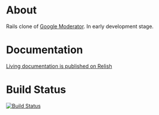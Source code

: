 About
=====

Rails clone of [Google Moderator](http://en.wikipedia.org/wiki/Google_Moderator). In early development stage.

Documentation
=============

[Living documentation is published on Relish](http://relishapp.com/andyw8/townhallapp)

Build Status
============

[![Build Status](http://travis-ci.org/andyw8/townhallapp.png)](http://travis-ci.org/andyw8/townhallapp)
